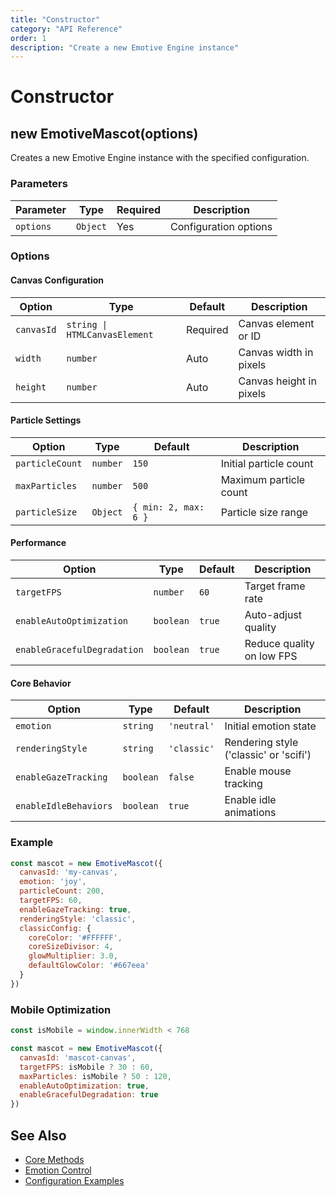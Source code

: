 ```yaml
---
title: "Constructor"
category: "API Reference"
order: 1
description: "Create a new Emotive Engine instance"
---
```


# Constructor

## new EmotiveMascot(options)

Creates a new Emotive Engine instance with the specified configuration.

### Parameters

| Parameter | Type | Required | Description |
|-----------|------|----------|-------------|
| `options` | `Object` | Yes | Configuration options |

### Options

#### Canvas Configuration

| Option | Type | Default | Description |
|--------|------|---------|-------------|
| `canvasId` | `string \| HTMLCanvasElement` | Required | Canvas element or ID |
| `width` | `number` | Auto | Canvas width in pixels |
| `height` | `number` | Auto | Canvas height in pixels |

#### Particle Settings

| Option | Type | Default | Description |
|--------|------|---------|-------------|
| `particleCount` | `number` | `150` | Initial particle count |
| `maxParticles` | `number` | `500` | Maximum particle count |
| `particleSize` | `Object` | `{ min: 2, max: 6 }` | Particle size range |

#### Performance

| Option | Type | Default | Description |
|--------|------|---------|-------------|
| `targetFPS` | `number` | `60` | Target frame rate |
| `enableAutoOptimization` | `boolean` | `true` | Auto-adjust quality |
| `enableGracefulDegradation` | `boolean` | `true` | Reduce quality on low FPS |

#### Core Behavior

| Option | Type | Default | Description |
|--------|------|---------|-------------|
| `emotion` | `string` | `'neutral'` | Initial emotion state |
| `renderingStyle` | `string` | `'classic'` | Rendering style ('classic' or 'scifi') |
| `enableGazeTracking` | `boolean` | `false` | Enable mouse tracking |
| `enableIdleBehaviors` | `boolean` | `true` | Enable idle animations |

### Example

```javascript
const mascot = new EmotiveMascot({
  canvasId: 'my-canvas',
  emotion: 'joy',
  particleCount: 200,
  targetFPS: 60,
  enableGazeTracking: true,
  renderingStyle: 'classic',
  classicConfig: {
    coreColor: '#FFFFFF',
    coreSizeDivisor: 4,
    glowMultiplier: 3.0,
    defaultGlowColor: '#667eea'
  }
})
```

### Mobile Optimization

```javascript
const isMobile = window.innerWidth < 768

const mascot = new EmotiveMascot({
  canvasId: 'mascot-canvas',
  targetFPS: isMobile ? 30 : 60,
  maxParticles: isMobile ? 50 : 120,
  enableAutoOptimization: true,
  enableGracefulDegradation: true
})
```

## See Also

- [Core Methods](/docs/api/core-methods)
- [Emotion Control](/docs/api/emotions)
- [Configuration Examples](/docs/examples/basic-setup)
